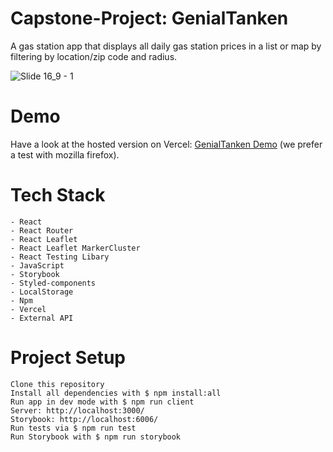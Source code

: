 # Capstone-Project: GenialTanken
A gas station app that displays all daily gas station prices in a list or map by filtering by location/zip code and radius.




![Slide 16_9 - 1](https://user-images.githubusercontent.com/100355993/169349881-87f8f76e-f312-41c2-af8a-530c0e54e0a7.jpeg)

# Demo

Have a look at the hosted version on Vercel: [GenialTanken Demo](genialtanken.vercel.app/)  (we prefer a test with mozilla firefox).





# Tech Stack

    - React
    - React Router
    - React Leaflet
    - React Leaflet MarkerCluster
    - React Testing Libary
    - JavaScript
    - Storybook
    - Styled-components
    - LocalStorage
    - Npm
    - Vercel
    - External API

# Project Setup

    Clone this repository
    Install all dependencies with $ npm install:all
    Run app in dev mode with $ npm run client
    Server: http://localhost:3000/
    Storybook: http://localhost:6006/
    Run tests via $ npm run test
    Run Storybook with $ npm run storybook
